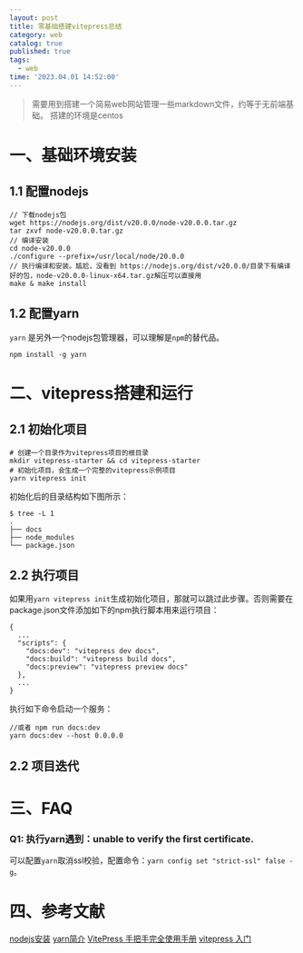 ```yaml
---
layout: post
title: 零基础搭建vitepress总结
category: web
catalog: true
published: true
tags:
  - web
time: '2023.04.01 14:52:00'
---
```


> 需要用到搭建一个简易web网站管理一些markdown文件，约等于无前端基础。
> 搭建的环境是centos

# 一、基础环境安装
## 1.1 配置nodejs
```shell
// 下载nodejs包
wget https://nodejs.org/dist/v20.0.0/node-v20.0.0.tar.gz
tar zxvf node-v20.0.0.tar.gz
// 编译安装
cd node-v20.0.0
./configure --prefix=/usr/local/node/20.0.0
// 执行编译和安装。尴尬，没看到 https://nodejs.org/dist/v20.0.0/目录下有编译好的包，node-v20.0.0-linux-x64.tar.gz解压可以直接用
make & make install
```

## 1.2 配置yarn
`yarn` 是另外一个nodejs包管理器，可以理解是`npm`的替代品。
```
npm install -g yarn
```

# 二、vitepress搭建和运行
## 2.1 初始化项目
```shell
# 创建一个目录作为vitepress项目的根目录
mkdir vitepress-starter && cd vitepress-starter
# 初始化项目，会生成一个完整的vitepress示例项目
yarn vitepress init
```
初始化后的目录结构如下图所示：
```
$ tree -L 1
.
├── docs
├── node_modules
└── package.json
```

## 2.2 执行项目
如果用`yarn vitepress init`生成初始化项目，那就可以跳过此步骤。否则需要在package.json文件添加如下的npm执行脚本用来运行项目：
```
{
  ...
  "scripts": {
    "docs:dev": "vitepress dev docs",
    "docs:build": "vitepress build docs",
    "docs:preview": "vitepress preview docs"
  },
  ...
}
```
执行如下命令启动一个服务：
```
//或者 npm run docs:dev
yarn docs:dev --host 0.0.0.0
```

## 2.2 项目迭代


# 三、FAQ

### Q1: 执行yarn遇到：unable to verify the first certificate.
可以配置`yarn`取消ssl校验，配置命令：`yarn config set "strict-ssl" false -g`。

# 四、参考文献
[nodejs安装](https://www.runoob.com/nodejs/nodejs-install-setup.html)
[yarn简介](https://zhuanlan.zhihu.com/p/357454908)
[VitePress 手把手完全使用手册](https://juejin.cn/post/7164276166084263972#heading-8)
[vitepress 入门](https://github.com/vuejs/vitepress/blob/main/docs/guide/getting-started.md)